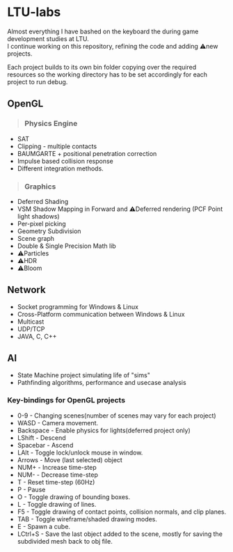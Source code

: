# LTU-labs
Almost everything I have bashed on the keyboard the during game development studies at LTU.  
I continue working on this repository, refining the code and adding ⚠new projects.

Each project builds to its own bin folder copying over the required resources so the working directory has to be set accordingly for each project to run debug.

## OpenGL
> ### Physics Engine
  - SAT 
  - Clipping - multiple contacts
  - BAUMGARTE + positional penetration correction
  - Impulse based collision response
  - Different integration methods.
  
> ### Graphics
  - Deferred Shading
  - VSM Shadow Mapping in Forward and ⚠Deferred rendering (PCF Point light shadows)
  - Per-pixel picking
  - Geometry Subdivision
  - Scene graph
  - Double & Single Precision Math lib
  - ⚠Particles
  - ⚠HDR
  - ⚠Bloom 
  
## Network
  - Socket programming for Windows & Linux
  - Cross-Platform communication between Windows & Linux
  - Multicast
  - UDP/TCP
  - JAVA, C, C++ 
  
## AI
  - State Machine project simulating life of "sims"
  - Pathfinding algorithms, performance and usecase analysis

### Key-bindings for OpenGL projects
- 0-9 - Changing scenes(number of scenes may vary for each project)
- WASD - Camera movement.
- Backspace - Enable physics for lights(deferred project only)
- LShift - Descend
- Spacebar - Ascend
- LAlt - Toggle lock/unlock mouse in window.
- Arrows - Move (last selected) object
- NUM+ - Increase time-step
- NUM- - Decrease time-step
- T - Reset time-step (60Hz)
- P - Pause
- O - Toggle drawing of bounding boxes.
- L - Toggle drawing of lines.
- F5 - Toggle drawing of contact points, collision normals, and clip planes.
- TAB - Toggle wireframe/shaded drawing modes.
- E - Spawn a cube.
- LCtrl+S - Save the last object added to the scene, mostly for saving the subdivided mesh back to obj file.

